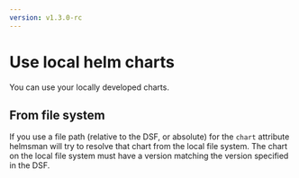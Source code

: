 ```yaml
---
version: v1.3.0-rc
---
```


# Use local helm charts

You can use your locally developed charts.

## From file system

If you use a file path (relative to the DSF, or absolute) for the ```chart``` attribute
helmsman will try to resolve that chart from the local file system. The chart on the
local file system must have a version matching the version specified in the DSF.


